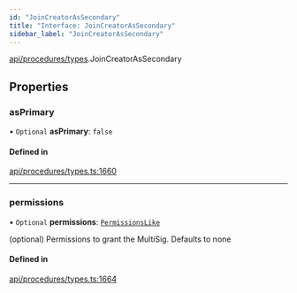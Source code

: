 ```yaml
---
id: "JoinCreatorAsSecondary"
title: "Interface: JoinCreatorAsSecondary"
sidebar_label: "JoinCreatorAsSecondary"
---
```


[api/procedures/types](../../../../../modules/API/Procedures/Types/Types.md).JoinCreatorAsSecondary

## Properties

### asPrimary

• `Optional` **asPrimary**: ``false``

#### Defined in

[api/procedures/types.ts:1660](https://github.com/PolymeshAssociation/polymesh-sdk/blob/5b946f904/src/api/procedures/types.ts#L1660)

___

### permissions

• `Optional` **permissions**: [`PermissionsLike`](../../../../../modules/API/Entities/Types/Types.md#permissionslike)

(optional) Permissions to grant the MultiSig. Defaults to none

#### Defined in

[api/procedures/types.ts:1664](https://github.com/PolymeshAssociation/polymesh-sdk/blob/5b946f904/src/api/procedures/types.ts#L1664)
